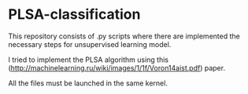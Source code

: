 # PLSA-classification

This repository consists of .py scripts where there are implemented the necessary steps for unsupervised learning model.

I tried to implement the PLSA algorithm using this (http://machinelearning.ru/wiki/images/1/1f/Voron14aist.pdf) paper.

All the files must be launched in the same kernel.
